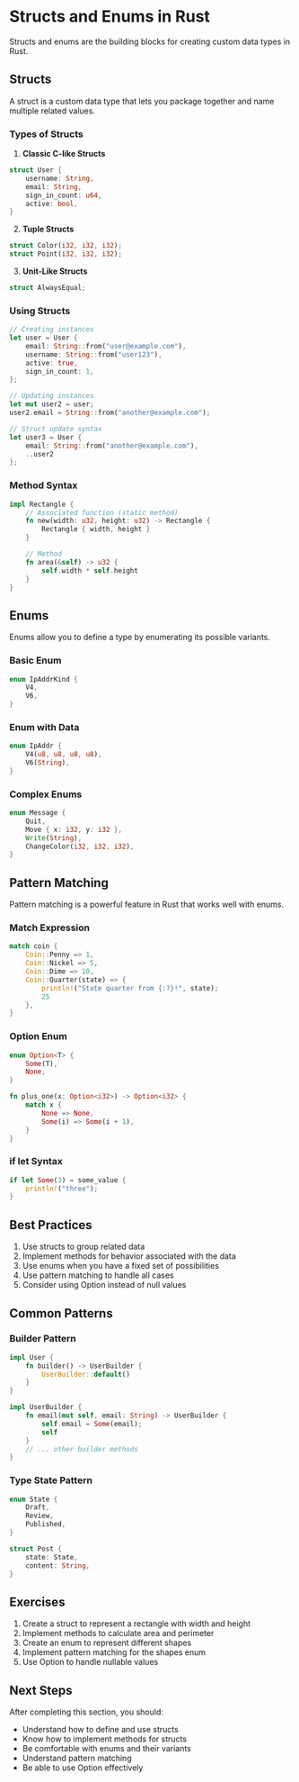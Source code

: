 # Structs and Enums in Rust

Structs and enums are the building blocks for creating custom data types in Rust.

## Structs

A struct is a custom data type that lets you package together and name multiple related values.

### Types of Structs

1. **Classic C-like Structs**

```rust
struct User {
    username: String,
    email: String,
    sign_in_count: u64,
    active: bool,
}
```

2. **Tuple Structs**

```rust
struct Color(i32, i32, i32);
struct Point(i32, i32, i32);
```

3. **Unit-Like Structs**

```rust
struct AlwaysEqual;
```

### Using Structs

```rust
// Creating instances
let user = User {
    email: String::from("user@example.com"),
    username: String::from("user123"),
    active: true,
    sign_in_count: 1,
};

// Updating instances
let mut user2 = user;
user2.email = String::from("another@example.com");

// Struct update syntax
let user3 = User {
    email: String::from("another@example.com"),
    ..user2
};
```

### Method Syntax

```rust
impl Rectangle {
    // Associated function (static method)
    fn new(width: u32, height: u32) -> Rectangle {
        Rectangle { width, height }
    }

    // Method
    fn area(&self) -> u32 {
        self.width * self.height
    }
}
```

## Enums

Enums allow you to define a type by enumerating its possible variants.

### Basic Enum

```rust
enum IpAddrKind {
    V4,
    V6,
}
```

### Enum with Data

```rust
enum IpAddr {
    V4(u8, u8, u8, u8),
    V6(String),
}
```

### Complex Enums

```rust
enum Message {
    Quit,
    Move { x: i32, y: i32 },
    Write(String),
    ChangeColor(i32, i32, i32),
}
```

## Pattern Matching

Pattern matching is a powerful feature in Rust that works well with enums.

### Match Expression

```rust
match coin {
    Coin::Penny => 1,
    Coin::Nickel => 5,
    Coin::Dime => 10,
    Coin::Quarter(state) => {
        println!("State quarter from {:?}!", state);
        25
    },
}
```

### Option Enum

```rust
enum Option<T> {
    Some(T),
    None,
}

fn plus_one(x: Option<i32>) -> Option<i32> {
    match x {
        None => None,
        Some(i) => Some(i + 1),
    }
}
```

### if let Syntax

```rust
if let Some(3) = some_value {
    println!("three");
}
```

## Best Practices

1. Use structs to group related data
2. Implement methods for behavior associated with the data
3. Use enums when you have a fixed set of possibilities
4. Use pattern matching to handle all cases
5. Consider using Option instead of null values

## Common Patterns

### Builder Pattern

```rust
impl User {
    fn builder() -> UserBuilder {
        UserBuilder::default()
    }
}

impl UserBuilder {
    fn email(mut self, email: String) -> UserBuilder {
        self.email = Some(email);
        self
    }
    // ... other builder methods
}
```

### Type State Pattern

```rust
enum State {
    Draft,
    Review,
    Published,
}

struct Post {
    state: State,
    content: String,
}
```

## Exercises

1. Create a struct to represent a rectangle with width and height
2. Implement methods to calculate area and perimeter
3. Create an enum to represent different shapes
4. Implement pattern matching for the shapes enum
5. Use Option<T> to handle nullable values

## Next Steps

After completing this section, you should:

- Understand how to define and use structs
- Know how to implement methods for structs
- Be comfortable with enums and their variants
- Understand pattern matching
- Be able to use Option<T> effectively
